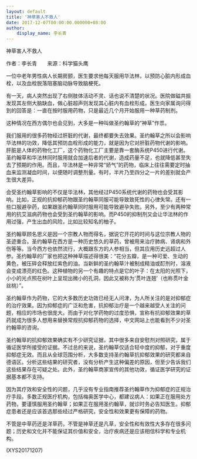 ```yaml
---
layout: default
title: '神草害人不救人'
date: 2017-12-07T00:00:00.000000+08:00
author:
    display_name: 李长青
---
```


神草害人不救人

作者：李长青　　来源：科学猫头鹰

一位中老年男性病人长期房颤，医生要求他每天服用华法林，以预防心脏内形成血栓，以及血栓脱落阻塞脑动脉导致脑梗死。

有一天，病人突然出现了右侧肢体活动不灵、话也说不清楚的状况。医院做磁共振发现其左侧大脑缺血，做心脏超声则发现其心脏内有血栓形成。医生向家属询问得到的回答是：一直在按时服用药物，只是最近几个月开始服用一种草药制剂。

这种情况在西方偶尔也会见到，大多是一种叫做圣约翰草的“神草”作祟。

我们服用的很多药物经过肝脏的代谢，最终都要失去效果。圣约翰草之所以会影响华法林的功效，降低其预防血栓形成的能力，就是因为它对肝脏药物代谢的影响。肝脏是人体的药物化工厂，这个药物化工厂主要是靠一套酶系统P450进行代谢。圣约翰草和华法林同时服用就会加速后者的代谢，造成药量不足，也就降低甚至失去了预期的作用。而且，华法林是一种非常“娇气”的药物，临床上往往需要定时抽血来监测凝血时间，以便随时调整剂量。有时，半片乃至四分之一片的差别就会产生很大差异。

会受圣约翰草影响的不仅是华法林，其他经过P450系统代谢的药物也会受其影响。比如，正规的抗抑郁药物跟圣约翰草同服可能导致致死性的心律失常。还有一些口服避孕药，如果跟圣约翰草同时服用可能导致避孕失败。另外，至少有两种常用的抗艾滋病药物也会受到圣约翰草的影响。而P450的抑制剂又会让华法林的作用过强，产生出血的风险，比如比较知名的柚子。

圣约翰草顾名思义是因一个宗教人物而得名，据说它开花的时间与这位宗教人物的圣迹重合。圣约翰草在西方是一种历史悠久的草药，曾被用来治疗肺病、肾病和外伤等等。当今西方也依然流行，大概跟东方的人参相当，但其应用历史远超过人参。圣约翰草的厂家也把这种神草描述得很美：“花分五瓣，是一种可爱、生动的黄色，被压碎会释放红紫色的油。当新鲜的圣约翰草汁被制成精油或酊剂时，溶液会变成漂亮的红色。这种植物的另一个有趣的特点是它的叶子：在太阳的光照下，小小的光点照在树叶上呈现出微小的孔洞，因此又被称为‘贯叶连翘’（也称贯叶金丝桃）”。

圣约翰草作为药物，它的大多数历史功效已经无人问津，为人所关注的是对抑郁症的治疗效果。因为抑郁症的广泛和危害，抗抑郁治疗是一个越来越受人关注的问题，相应的市场也很庞大。而由于对化学药物的过度恐惧，宣称有抗抑郁效果的草药就成为很多人想用来替换常规抗抑郁药物的选择，中文网站上也能看到不少对圣约翰草的咨询。

圣约翰草的抗抑郁效果确实有不少研究证据，其中很多来自安慰剂对照研究，属于循证医学所接受的证据。不过总的来说，圣约翰草仅适合轻中度的抑郁，对于重度抑郁症无效。而且从全球范围分析，大多数支持圣约翰草抗抑郁效果的研究都来自德语区。分析这些结果的研究者，没有分析产生这种偏差的原因，但至少告诉我们这些结果存在可疑之处。此外，圣约翰草商家宣传的其他功效，循证医学研究的证据基本都不支持。

因为其疗效和安全性的问题，几乎没有专业指南推荐圣约翰草作为抑郁症的正规治疗手段。多数正规医疗机构，包括梅奥医学中心，都建议病人：如果正在服用处方药物，要谨慎服用圣约翰草；如果正在服用圣约翰草，就诊时务必告知医生。抑郁症患者还是应该首选那些经过严格研究，安全性和效果更有保障的药物。

不管是中草药还是洋草药，不管是神草还是凡草，安全性和有效性大多存在很多问题；历史和文化并不能保证其价值和安全，治疗疾病还是应该相信科学和专业机构。

(XYS20171207)

